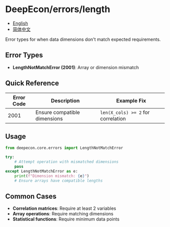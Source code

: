 # DeepEcon/errors/length

- [English](README.md)
- [简体中文](README.zh-CN.md)

Error types for when data dimensions don't match expected requirements.

## Error Types

- **LengthNotMatchError (2001)**: Array or dimension mismatch

## Quick Reference

| Error Code | Description | Example Fix |
|------------|-------------|-------------|
| 2001 | Ensure compatible dimensions | `len(X_cols) >= 2` for correlation |

## Usage

```python
from deepecon.core.errors import LengthNotMatchError

try:
    # Attempt operation with mismatched dimensions
    pass
except LengthNotMatchError as e:
    print(f"Dimension mismatch: {e}")
    # Ensure arrays have compatible lengths
```

## Common Cases

- **Correlation matrices**: Require at least 2 variables
- **Array operations**: Require matching dimensions
- **Statistical functions**: Require minimum data points